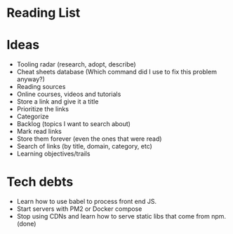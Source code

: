 # Reading List

# Ideas
- Tooling radar (research, adopt, describe)
- Cheat sheets database (Which command did I use to fix this problem anyway?)
- Reading sources
- Online courses, videos and tutorials
- Store a link and give it a title
- Prioritize the links
- Categorize
- Backlog (topics I want to search about)
- Mark read links
- Store them forever (even the ones that were read)
- Search of links (by title, domain, category, etc)
- Learning objectives/trails

# Tech debts
- Learn how to use babel to process front end JS.
- Start servers with PM2 or Docker compose
- Stop using CDNs and learn how to serve static libs that come from npm. (done)
